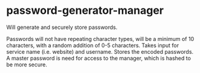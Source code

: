 # password-generator-manager
Will generate and securely store passwords.

Passwords will not have repeating character types, will be a minimum of 10 characters, with a random addition of 0-5 characters. Takes input for service name (i.e. website) and username. Stores the encoded passwords. A master password is need for access to the manager, which is hashed to be more secure. 
